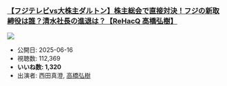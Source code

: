 ### [【フジテレビvs大株主ダルトン】株主総会で直接対決！フジの新取締役は誰？清水社長の進退は？【ReHacQ 高橋弘樹】](https://www.youtube.com/watch?v=n9ccCtYe018)
[![](https://img.youtube.com/vi/n9ccCtYe018/sddefault.jpg)](https://www.youtube.com/watch?v=n9ccCtYe018)
-   公開日: 2025-06-16
-   視聴数: 112,369
-   **いいね数: 1,320**
-   出演者: 西田真澄, [高橋弘樹](/rehacq_fan/people/高橋弘樹 "wikilink")
